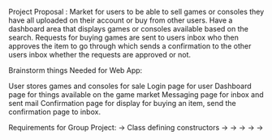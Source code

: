Project Proposal :
Market for users to be able to sell games or consoles they have all uploaded on their account or buy from other users. Have a dashboard area that displays games or consoles available based on the search. Requests for buying games are sent to users inbox who then approves the item to go through which sends a confirmation to the other users inbox whether the requests are approved or not. 




Brainstorm things Needed for Web App:

User stores games and consoles for sale
Login page for user
Dashboard page for things available on the game market
Messaging page for inbox and sent mail
Confirmation page for display for buying an item, send the confirmation page to inbox.

Requirements for Group Project:
-> Class defining constructors
-> 
->
->
->
->
